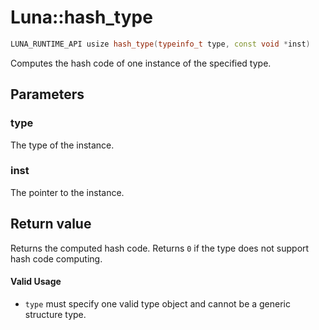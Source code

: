 # Luna::hash_type

```c++
LUNA_RUNTIME_API usize hash_type(typeinfo_t type, const void *inst)
```

Computes the hash code of one instance of the specified type. 



## Parameters
### type
The type of the instance. 

### inst
The pointer to the instance. 

## Return value
Returns the computed hash code. Returns `0` if the type does not support hash code computing. 

#### Valid Usage
* `type` must specify one valid type object and cannot be a generic structure type. 

